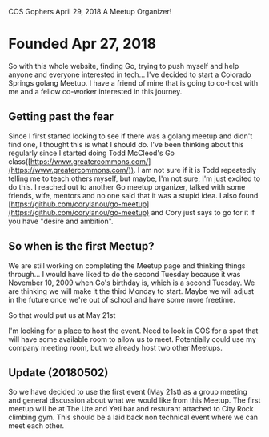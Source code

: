 COS Gophers
April 29, 2018
A Meetup Organizer!
# Founded Apr 27, 2018

So with this whole website, finding Go, trying to push myself and help anyone and everyone interested in tech... I've decided to start a Colorado Springs golang Meetup. I have a friend of mine that is going to co-host with me and a fellow co-worker interested in this journey.

## Getting past the fear

Since I first started looking to see if there was a golang meetup and didn't find one, I thought this is what I should do. I've been thinking about this regularly since I started doing Todd McCleod's Go class([https://www.greatercommons.com/](https://www.greatercommons.com/)). I am not sure if it is Todd repeatedly telling me to teach others myself, but maybe, I'm not sure, I'm just excited to do this. I reached out to another Go meetup organizer, talked with some friends, wife, mentors and no one said that it was a stupid idea. I also found [https://github.com/corylanou/go-meetup](https://github.com/corylanou/go-meetup) and Cory just says to go for it if you have "desire and ambition".

## So when is the first Meetup?

We are still working on completing the Meetup page and thinking things through... I would have liked to do the second Tuesday because it was November 10, 2009 when Go's birthday is, which is a second Tuesday. We are thinking we will make it the third Monday to start. Maybe we will adjust in the future once we're out of school and have some more freetime.

So that would put us at May 21st

I'm looking for a place to host the event. Need to look in COS for a spot that will have some available room to allow us to meet. Potentially could use my company meeting room, but we already host two other Meetups.

## Update (20180502)

So we have decided to use the first event (May 21st) as a group meeting and general discussion about what we would like from this Meetup. The first meetup will be at The Ute and Yeti bar and resturant attached to City Rock climbing gym. This should be a laid back non technical event where we can meet each other.
